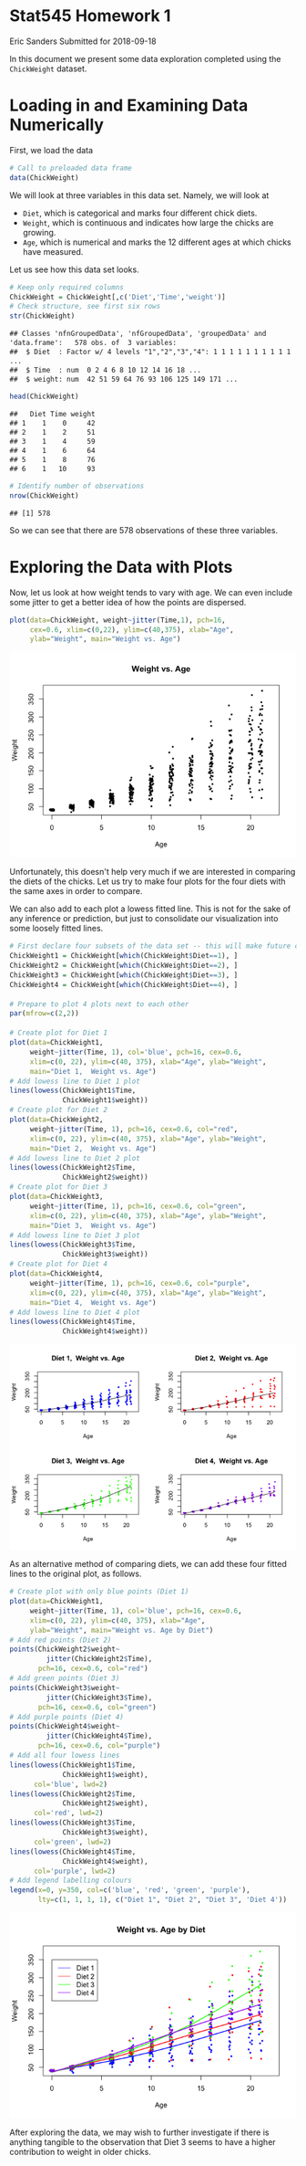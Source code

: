 Stat545 Homework 1
================
Eric Sanders
Submitted for 2018-09-18

























In this document we present some data exploration completed using the `ChickWeight` dataset.

Loading in and Examining Data Numerically
=========================================

First, we load the data

``` r
# Call to preloaded data frame
data(ChickWeight)
```

We will look at three variables in this data set. Namely, we will look at

-   `Diet`, which is categorical and marks four different chick diets.
-   `Weight`, which is continuous and indicates how large the chicks are growing.
-   `Age`, which is numerical and marks the 12 different ages at which chicks have measured.

Let us see how this data set looks.

``` r
# Keep only required columns
ChickWeight = ChickWeight[,c('Diet','Time','weight')]
# Check structure, see first six rows
str(ChickWeight)
```

    ## Classes 'nfnGroupedData', 'nfGroupedData', 'groupedData' and 'data.frame':   578 obs. of  3 variables:
    ##  $ Diet  : Factor w/ 4 levels "1","2","3","4": 1 1 1 1 1 1 1 1 1 1 ...
    ##  $ Time  : num  0 2 4 6 8 10 12 14 16 18 ...
    ##  $ weight: num  42 51 59 64 76 93 106 125 149 171 ...

``` r
head(ChickWeight)
```

    ##   Diet Time weight
    ## 1    1    0     42
    ## 2    1    2     51
    ## 3    1    4     59
    ## 4    1    6     64
    ## 5    1    8     76
    ## 6    1   10     93

``` r
# Identify number of observations
nrow(ChickWeight)
```

    ## [1] 578

So we can see that there are 578 observations of these three variables.

Exploring the Data with Plots
=============================

Now, let us look at how weight tends to vary with age. We can even include some jitter to get a better idea of how the points are dispersed.

``` r
plot(data=ChickWeight, weight~jitter(Time,1), pch=16,
     cex=0.6, xlim=c(0,22), ylim=c(40,375), xlab="Age",
     ylab="Weight", main="Weight vs. Age")
```

![](hw01Exploration_files/figure-markdown_github/unnamed-chunk-3-1.png)

Unfortunately, this doesn't help very much if we are interested in comparing the diets of the chicks. Let us try to make four plots for the four diets with the same axes in order to compare.

We can also add to each plot a lowess fitted line. This is not for the sake of any inference or prediction, but just to consolidate our visualization into some loosely fitted lines.

``` r
# First declare four subsets of the data set -- this will make future code less bulky when we split into one of the for diets for a plot.
ChickWeight1 = ChickWeight[which(ChickWeight$Diet==1), ]
ChickWeight2 = ChickWeight[which(ChickWeight$Diet==2), ]
ChickWeight3 = ChickWeight[which(ChickWeight$Diet==3), ]
ChickWeight4 = ChickWeight[which(ChickWeight$Diet==4), ]

# Prepare to plot 4 plots next to each other
par(mfrow=c(2,2))

# Create plot for Diet 1
plot(data=ChickWeight1,
     weight~jitter(Time, 1), col='blue', pch=16, cex=0.6, 
     xlim=c(0, 22), ylim=c(40, 375), xlab="Age", ylab="Weight",
     main="Diet 1,  Weight vs. Age")
# Add lowess line to Diet 1 plot
lines(lowess(ChickWeight1$Time,
             ChickWeight1$weight))
# Create plot for Diet 2
plot(data=ChickWeight2,
     weight~jitter(Time, 1), pch=16, cex=0.6, col="red",
     xlim=c(0, 22), ylim=c(40, 375), xlab="Age", ylab="Weight",
     main="Diet 2,  Weight vs. Age")
# Add lowess line to Diet 2 plot
lines(lowess(ChickWeight2$Time,
             ChickWeight2$weight))
# Create plot for Diet 3
plot(data=ChickWeight3,
     weight~jitter(Time, 1), pch=16, cex=0.6, col="green",
     xlim=c(0, 22), ylim=c(40, 375), xlab="Age", ylab="Weight",
     main="Diet 3,  Weight vs. Age")
# Add lowess line to Diet 3 plot
lines(lowess(ChickWeight3$Time,
             ChickWeight3$weight))
# Create plot for Diet 4
plot(data=ChickWeight4,
     weight~jitter(Time, 1), pch=16, cex=0.6, col="purple",
     xlim=c(0, 22), ylim=c(40, 375), xlab="Age", ylab="Weight",
     main="Diet 4,  Weight vs. Age")
# Add lowess line to Diet 4 plot
lines(lowess(ChickWeight4$Time,
             ChickWeight4$weight))
```

![](hw01Exploration_files/figure-markdown_github/unnamed-chunk-4-1.png)

As an alternative method of comparing diets, we can add these four fitted lines to the original plot, as follows.

``` r
# Create plot with only blue points (Diet 1)
plot(data=ChickWeight1,
     weight~jitter(Time, 1), col='blue', pch=16, cex=0.6,
     xlim=c(0, 22), ylim=c(40, 375), xlab="Age", 
     ylab="Weight", main="Weight vs. Age by Diet")
# Add red points (Diet 2)
points(ChickWeight2$weight~
         jitter(ChickWeight2$Time),
       pch=16, cex=0.6, col="red")
# Add green points (Diet 3)
points(ChickWeight3$weight~
         jitter(ChickWeight3$Time),
       pch=16, cex=0.6, col="green")
# Add purple points (Diet 4)
points(ChickWeight4$weight~
         jitter(ChickWeight4$Time),
       pch=16, cex=0.6, col="purple")
# Add all four lowess lines
lines(lowess(ChickWeight1$Time,
             ChickWeight1$weight),
      col='blue', lwd=2)
lines(lowess(ChickWeight2$Time,
             ChickWeight2$weight),
      col='red', lwd=2)
lines(lowess(ChickWeight3$Time,
             ChickWeight3$weight),
      col='green', lwd=2)
lines(lowess(ChickWeight4$Time,
             ChickWeight4$weight),
      col='purple', lwd=2)
# Add legend labelling colours
legend(x=0, y=350, col=c('blue', 'red', 'green', 'purple'),
       lty=c(1, 1, 1, 1), c("Diet 1", "Diet 2", "Diet 3", 'Diet 4'))
```

![](hw01Exploration_files/figure-markdown_github/unnamed-chunk-5-1.png)

After exploring the data, we may wish to further investigate if there is anything tangible to the observation that Diet 3 seems to have a higher contribution to weight in older chicks.
